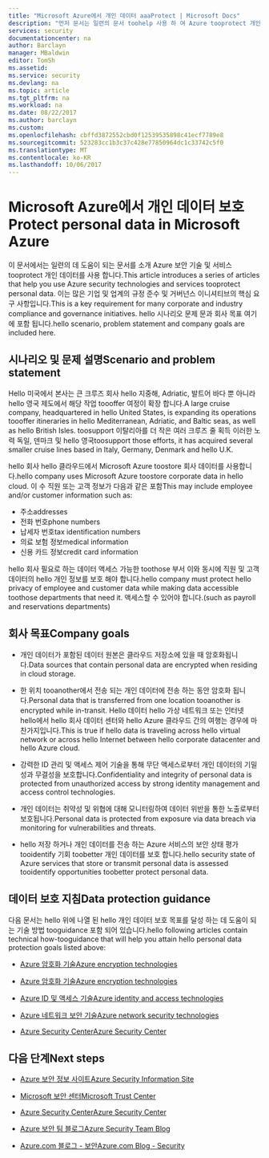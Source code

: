 ```yaml
---
title: "Microsoft Azure에서 개인 데이터 aaaProtect | Microsoft Docs"
description: "먼저 문서는 일련의 문서 toohelp 사용 하 여 Azure tooprotect 개인 데이터"
services: security
documentationcenter: na
author: Barclayn
manager: MBaldwin
editor: TomSh
ms.assetid: 
ms.service: security
ms.devlang: na
ms.topic: article
ms.tgt_pltfrm: na
ms.workload: na
ms.date: 08/22/2017
ms.author: barclayn
ms.custom: 
ms.openlocfilehash: cbffd3872552cbd0f12539535898c41ecf7789e8
ms.sourcegitcommit: 523283cc1b3c37c428e77850964dc1c33742c5f0
ms.translationtype: MT
ms.contentlocale: ko-KR
ms.lasthandoff: 10/06/2017
---
```

# <a name="protect-personal-data-in-microsoft-azure"></a><span data-ttu-id="002e9-103">Microsoft Azure에서 개인 데이터 보호</span><span class="sxs-lookup"><span data-stu-id="002e9-103">Protect personal data in Microsoft Azure</span></span>

<span data-ttu-id="002e9-104">이 문서에서는 일련의 데 도움이 되는 문서를 소개 Azure 보안 기술 및 서비스 tooprotect 개인 데이터를 사용 합니다.</span><span class="sxs-lookup"><span data-stu-id="002e9-104">This article introduces a series of articles that help you use Azure security technologies and services tooprotect personal data.</span></span> <span data-ttu-id="002e9-105">이는 많은 기업 및 업계의 규정 준수 및 거버넌스 이니셔티브의 핵심 요구 사항입니다.</span><span class="sxs-lookup"><span data-stu-id="002e9-105">This is a key requirement for many corporate and industry compliance and governance initiatives.</span></span> <span data-ttu-id="002e9-106">hello 시나리오 문제 문과 회사 목표 여기에 포함 됩니다.</span><span class="sxs-lookup"><span data-stu-id="002e9-106">hello scenario, problem statement and company goals are included here.</span></span>

## <a name="scenario-and-problem-statement"></a><span data-ttu-id="002e9-107">시나리오 및 문제 설명</span><span class="sxs-lookup"><span data-stu-id="002e9-107">Scenario and problem statement</span></span>

<span data-ttu-id="002e9-108">Hello 미국에서 본사는 큰 크루즈 회사 hello 지중해, Adriatic, 발트어 바다 뿐 아니라 hello 영국 제도에서 해당 작업 toooffer 여정이 확장 합니다.</span><span class="sxs-lookup"><span data-stu-id="002e9-108">A large cruise company, headquartered in hello United States, is expanding its operations toooffer itineraries in hello Mediterranean, Adriatic, and Baltic seas, as well as hello British Isles.</span></span> <span data-ttu-id="002e9-109">toosupport 이탈리아를 더 작은 여러 크루즈 줄 획득 이러한 노력 독일, 덴마크 및 hello 영국</span><span class="sxs-lookup"><span data-stu-id="002e9-109">toosupport those efforts, it has acquired several smaller cruise lines based in Italy, Germany, Denmark and hello U.K.</span></span>

<span data-ttu-id="002e9-110">hello 회사 hello 클라우드에서 Microsoft Azure toostore 회사 데이터를 사용합니다.</span><span class="sxs-lookup"><span data-stu-id="002e9-110">hello company uses Microsoft Azure toostore corporate data in hello cloud.</span></span> <span data-ttu-id="002e9-111">이 수 직원 또는 고객 정보가 다음과 같은 포함</span><span class="sxs-lookup"><span data-stu-id="002e9-111">This may include employee and/or customer information such as:</span></span>

- <span data-ttu-id="002e9-112">주소</span><span class="sxs-lookup"><span data-stu-id="002e9-112">addresses</span></span>
- <span data-ttu-id="002e9-113">전화 번호</span><span class="sxs-lookup"><span data-stu-id="002e9-113">phone numbers</span></span>
- <span data-ttu-id="002e9-114">납세자 번호</span><span class="sxs-lookup"><span data-stu-id="002e9-114">tax identification numbers</span></span>
- <span data-ttu-id="002e9-115">의료 보험 정보</span><span class="sxs-lookup"><span data-stu-id="002e9-115">medical information</span></span>
- <span data-ttu-id="002e9-116">신용 카드 정보</span><span class="sxs-lookup"><span data-stu-id="002e9-116">credit card information</span></span>

<span data-ttu-id="002e9-117">hello 회사 필요로 하는 데이터 액세스 가능한 toothose 부서 이와 동시에 직원 및 고객 데이터의 hello 개인 정보를 보호 해야 합니다.</span><span class="sxs-lookup"><span data-stu-id="002e9-117">hello company must protect hello privacy of employee and customer data while making data accessible toothose departments that need it.</span></span> <span data-ttu-id="002e9-118">액세스할 수 있어야 합니다.</span><span class="sxs-lookup"><span data-stu-id="002e9-118">(such as payroll and reservations departments)</span></span>

## <a name="company-goals"></a><span data-ttu-id="002e9-119">회사 목표</span><span class="sxs-lookup"><span data-stu-id="002e9-119">Company goals</span></span> 

- <span data-ttu-id="002e9-120">개인 데이터가 포함된 데이터 원본은 클라우드 저장소에 있을 때 암호화됩니다.</span><span class="sxs-lookup"><span data-stu-id="002e9-120">Data sources that contain personal data are encrypted when residing in cloud storage.</span></span>

- <span data-ttu-id="002e9-121">한 위치 tooanother에서 전송 되는 개인 데이터에 전송 하는 동안 암호화 됩니다.</span><span class="sxs-lookup"><span data-stu-id="002e9-121">Personal data that is transferred from one location tooanother is encrypted while in-transit.</span></span> <span data-ttu-id="002e9-122">Hello 데이터 hello 가상 네트워크 또는 인터넷 hello에서 hello 회사 데이터 센터와 hello Azure 클라우드 간의 여행는 경우에 마찬가지입니다.</span><span class="sxs-lookup"><span data-stu-id="002e9-122">This is true if hello data is traveling across hello virtual network or across hello Internet between hello corporate datacenter and hello Azure cloud.</span></span>

- <span data-ttu-id="002e9-123">강력한 ID 관리 및 액세스 제어 기술을 통해 무단 액세스로부터 개인 데이터의 기밀성과 무결성을 보호합니다.</span><span class="sxs-lookup"><span data-stu-id="002e9-123">Confidentiality and integrity of personal data is protected from unauthorized access by strong identity management and access control technologies.</span></span>

- <span data-ttu-id="002e9-124">개인 데이터는 취약성 및 위협에 대해 모니터링하여 데이터 위반을 통한 노출로부터 보호됩니다.</span><span class="sxs-lookup"><span data-stu-id="002e9-124">Personal data is protected from exposure via data breach via monitoring for vulnerabilities and threats.</span></span>

- <span data-ttu-id="002e9-125">hello 저장 하거나 개인 데이터를 전송 하는 Azure 서비스의 보안 상태 평가 tooidentify 기회 toobetter 개인 데이터를 보호 합니다.</span><span class="sxs-lookup"><span data-stu-id="002e9-125">hello security state of Azure services that store or transmit personal data is assessed tooidentify opportunities toobetter protect personal data.</span></span>

## <a name="data-protection-guidance"></a><span data-ttu-id="002e9-126">데이터 보호 지침</span><span class="sxs-lookup"><span data-stu-id="002e9-126">Data protection guidance</span></span>

<span data-ttu-id="002e9-127">다음 문서는 hello 위에 나열 된 hello 개인 데이터 보호 목표를 달성 하는 데 도움이 되는 기술 방법 tooguidance 포함 되어 있습니다.</span><span class="sxs-lookup"><span data-stu-id="002e9-127">hello following articles contain technical how-tooguidance that will help you attain hello personal data protection goals listed above:</span></span>

- [<span data-ttu-id="002e9-128">Azure 암호화 기술</span><span class="sxs-lookup"><span data-stu-id="002e9-128">Azure encryption technologies</span></span>](protect-personal-data-at-rest.md)

- [<span data-ttu-id="002e9-129">Azure 암호화 기술</span><span class="sxs-lookup"><span data-stu-id="002e9-129">Azure encryption technologies</span></span>](protect-personal-data-in-transit-encryption.md)

- [<span data-ttu-id="002e9-130">Azure ID 및 액세스 기술</span><span class="sxs-lookup"><span data-stu-id="002e9-130">Azure identity and access technologies</span></span>](protect-personal-data-identity-access-controls.md)

- [<span data-ttu-id="002e9-131">Azure 네트워크 보안 기술</span><span class="sxs-lookup"><span data-stu-id="002e9-131">Azure network security technologies</span></span>](protect-personal-data-network-security.md)

- [<span data-ttu-id="002e9-132">Azure Security Center</span><span class="sxs-lookup"><span data-stu-id="002e9-132">Azure Security Center</span></span>](protect-personal-data-azure-security-center.md)



## <a name="next-steps"></a><span data-ttu-id="002e9-133">다음 단계</span><span class="sxs-lookup"><span data-stu-id="002e9-133">Next steps</span></span>

- [<span data-ttu-id="002e9-134">Azure 보안 정보 사이트</span><span class="sxs-lookup"><span data-stu-id="002e9-134">Azure Security Information Site</span></span>](https://aka.ms/AzureSecInfo)

- [<span data-ttu-id="002e9-135">Microsoft 보안 센터</span><span class="sxs-lookup"><span data-stu-id="002e9-135">Microsoft Trust Center</span></span>](https://www.microsoft.com/TrustCenter/default.aspx)

- [<span data-ttu-id="002e9-136">Azure Security Center</span><span class="sxs-lookup"><span data-stu-id="002e9-136">Azure Security Center</span></span>](https://azure.microsoft.com/services/security-center/)

- [<span data-ttu-id="002e9-137">Azure 보안 팀 블로그</span><span class="sxs-lookup"><span data-stu-id="002e9-137">Azure Security Team Blog</span></span>](https://www.azuresecurityorg)

- [<span data-ttu-id="002e9-138">Azure.com 블로그 - 보안</span><span class="sxs-lookup"><span data-stu-id="002e9-138">Azure.com Blog - Security</span></span>](https://azure.microsoft.com/blog/topics/security/)
